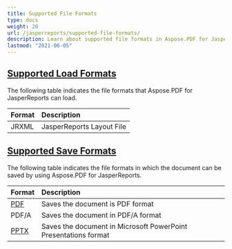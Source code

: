 ```yaml
---
title: Supported File Formats 
type: docs
weight: 20
url: /jasperreports/supported-file-formats/
description: Learn about supported file formats in Aspose.PDF for JasperReports. Export reports to PDF, XPS, DOC, and more.
lastmod: "2021-06-05"
---
```


## <ins>**Supported Load Formats**
The following table indicates the file formats that Aspose.PDF for JasperReports can load.

|**Format**|**Description**|
| :- | :- |
|JRXML|JasperReports Layout File|
## <ins>**Supported Save Formats**
The following table indicates the file formats in which the document can be saved by using Aspose.PDF for JasperReports. 

|**Format**|**Description**|
| :- | :- |
|[PDF](https://docs.fileformat.com/view/pdf/)|Saves the document is PDF format|
|PDF/A|Saves the document in PDF/A format|
|[PPTX](https://docs.fileformat.com/presentation/pptx/)|Saves the document in Microsoft PowerPoint Presentations format|

